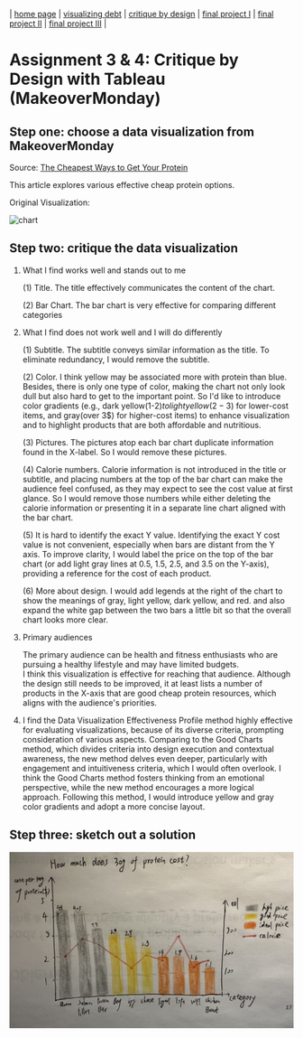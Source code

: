 | [home page](https://cmustudent.github.io/tswd-portfolio-templates/) | [visualizing debt](visualizing-government-debt) | [critique by design](critique-by-design) | [final project I](final-project-part-one) | [final project II](final-project-part-two) | [final project III](final-project-part-three) |

# Assignment 3 & 4: Critique by Design with Tableau (MakeoverMonday)
## Step one: choose a data visualization from MakeoverMonday
Source: [The Cheapest Ways to Get Your Protein](https://data.world/makeovermonday/2023w8)

This article explores various effective cheap protein options. 

Original Visualization:

![chart](https://mediauploads.data.world/3db73ff8f29a47292ba311c8b22a01128824a50ed28c88e06d079697861be225_image.png)


## Step two: critique the data visualization

1. What I find works well and stands out to me
   
   (1) Title. The title effectively communicates the content of the chart.

   (2) Bar Chart. The bar chart is very effective for comparing different categories

2. What I find does not work well and I will do differently

   (1) Subtitle. The subtitle conveys similar information as the title. To eliminate redundancy, I would remove the subtitle.
   
   (2) Color. I think yellow may be associated more with protein than blue. Besides, there is only one type of color, making the chart not only look dull but also hard to get to the important point. So I'd like to introduce color gradients (e.g., dark yellow(1-2$) to light yellow(2-3$) for lower-cost items, and gray(over 3$) for higher-cost items) to enhance visualization and to highlight products that are both affordable and nutritious.

   (3) Pictures. The pictures atop each bar chart duplicate information found in the X-label. So I would remove these pictures.
   
   (4) Calorie numbers. Calorie information is not introduced in the title or subtitle, and placing numbers at the top of the bar chart can make the audience feel confused, as they may expect to see the cost value at first glance. So I would remove those numbers while either deleting the calorie information or presenting it in a separate line chart aligned with the bar chart.
   
   (5) It is hard to identify the exact Y value. Identifying the exact Y cost value is not convenient, especially when bars are distant from the Y axis. To improve clarity, I would label the price on the top of the bar chart (or add light gray lines at 0.5, 1.5, 2.5, and 3.5 on the Y-axis), providing a reference for the cost of each product.

   (6) More about design. I would add legends at the right of the chart to show the meanings of gray, light yellow, dark yellow, and red. and also expand the white gap between the two bars a little bit so that the overall chart looks more clear.

3. Primary audiences

   The primary audience can be health and fitness enthusiasts who are pursuing a healthy lifestyle and may have limited budgets.  
   I think this visualization is effective for reaching that audience. Although the design still needs to be improved, it at least lists a number    of products in the X-axis that are good cheap protein resources, which aligns with the audience's priorities.

4. 
   I find the Data Visualization Effectiveness Profile method highly effective for evaluating visualizations, because of its diverse criteria,       prompting consideration of various aspects. Comparing to the Good Charts method, which divides criteria into design execution and contextual      awareness, the new method delves even deeper, particularly with engagement and intuitiveness criteria, which I would often overlook. I think      the Good Charts method fosters thinking from an emotional perspective, while the new method encourages a more logical approach. Following this    method, I would introduce yellow and gray color gradients and adopt a more concise layout.


## Step three: sketch out a solution
![sektch](sketch.jpeg)
